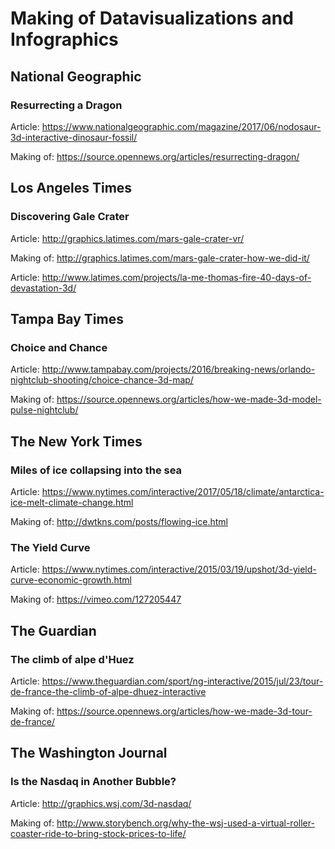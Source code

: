 # Making of Datavisualizations and Infographics

## National Geographic

### Resurrecting a Dragon

Article: https://www.nationalgeographic.com/magazine/2017/06/nodosaur-3d-interactive-dinosaur-fossil/

Making of: https://source.opennews.org/articles/resurrecting-dragon/

## Los Angeles Times

### Discovering Gale Crater

Article: http://graphics.latimes.com/mars-gale-crater-vr/

Making of: http://graphics.latimes.com/mars-gale-crater-how-we-did-it/

Article: http://www.latimes.com/projects/la-me-thomas-fire-40-days-of-devastation-3d/


## Tampa Bay Times


### Choice and Chance

Article: http://www.tampabay.com/projects/2016/breaking-news/orlando-nightclub-shooting/choice-chance-3d-map/

Making of: https://source.opennews.org/articles/how-we-made-3d-model-pulse-nightclub/


## The New York Times


### Miles of ice collapsing into the sea

Article: https://www.nytimes.com/interactive/2017/05/18/climate/antarctica-ice-melt-climate-change.html

Making of: http://dwtkns.com/posts/flowing-ice.html

### The Yield Curve 

Article: https://www.nytimes.com/interactive/2015/03/19/upshot/3d-yield-curve-economic-growth.html

Making of: https://vimeo.com/127205447


## The Guardian


### The climb of alpe d'Huez

Article: https://www.theguardian.com/sport/ng-interactive/2015/jul/23/tour-de-france-the-climb-of-alpe-dhuez-interactive

Making of: https://source.opennews.org/articles/how-we-made-3d-tour-de-france/

## The Washington Journal


### Is the Nasdaq in Another Bubble?

Article: http://graphics.wsj.com/3d-nasdaq/

Making of: http://www.storybench.org/why-the-wsj-used-a-virtual-roller-coaster-ride-to-bring-stock-prices-to-life/
